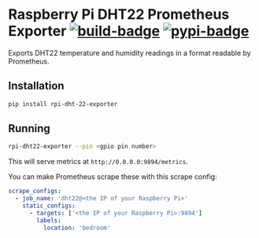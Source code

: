 # Raspberry Pi DHT22 Prometheus Exporter [![build-badge]](https://travis-ci.com/github/urbas/rpi-dht22-exporter) [![pypi-badge]](https://pypi.org/project/rpi-dht22-exporter/)

Exports DHT22 temperature and humidity readings in a format readable by Prometheus.

## Installation

```bash
pip install rpi-dht-22-exporter
```

## Running
```bash
rpi-dht22-exporter --pin <gpio pin number>
```

This will serve metrics at `http://0.0.0.0:9894/metrics`.

You can make Prometheus scrape these with this scrape config:
```yaml
scrape_configs:
  - job_name: 'dht22@<the IP of your Raspberry Pi>'
    static_configs:
      - targets: ['<the IP of your Raspberry Pi>:9894']
        labels:
          location: 'bedroom'
```

[build-badge]: https://travis-ci.com/urbas/rpi-dht22-exporter.svg?branch=master
[pypi-badge]: https://badge.fury.io/py/rpi-dht22-exporter.svg
